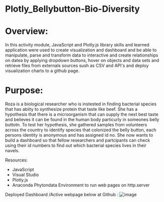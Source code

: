 # Plotly_Bellybutton-Bio-Diversity

# Overview: 
In this activity module, JavaScript and Plotly.js library skills and learned application  were used to create visualization and dashboard and be able to  manipulate, parse  and transform data to interactive and create relationships on datea  by applying dropdown buttons, hover on objects and data sets and retrieve files from externals sources sush as CSV and API's and deploy visualization charts to  a github page.

# Purpose:
Roza is a biological researcher who is instested in finding bacterial species that has abiity to synthesize protein that taste like beef. She has a hypothesis that there is a microorganism that can supply the next best taste and believes it can be found in the human body particurly in someones belly buttotn. To test her hypothesis, she gathered samples from volunteers across the country to identify species that colonized the belly button, each persons  identity is anonymous and has assigned id no.  She now wants to build a dashboard so that fellow researchers  and partcipants can check using their id numbers to find out which bacterial species lives in their navels.


Resources:
  - JavaScript
  - Visual Studio
  - Plotly.js
  - Anaconda Phytondata Environment to run web pages on http.server


Deployed  Dashboard /Active webpage below at Github :
![image](https://user-images.githubusercontent.com/92903447/151672182-21df5c6f-3821-4073-ba16-3fded9389720.png)
